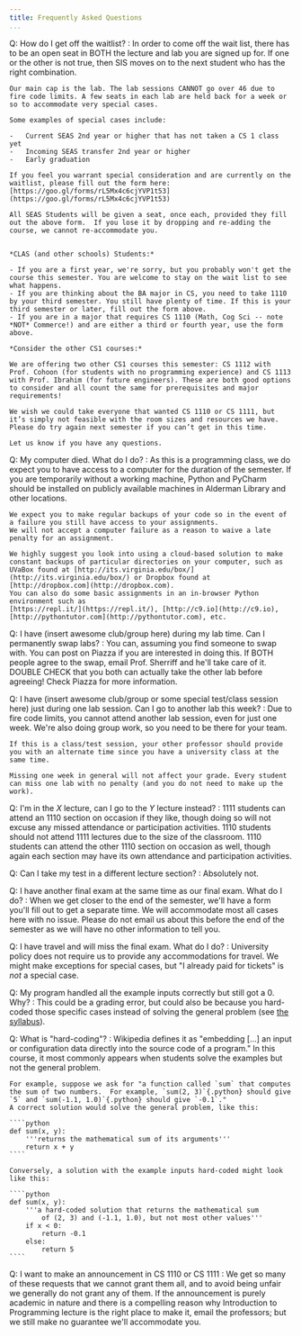 ```yaml
---
title: Frequently Asked Questions
...
```



Q: How do I get off the waitlist?
:   In order to come off the wait list, there has to be an open seat in BOTH the lecture and lab you are signed up for. If one or the other is not true, then SIS moves on to the next student who has the right combination.

    Our main cap is the lab. The lab sessions CANNOT go over 46 due to fire code limits. A few seats in each lab are held back for a week or so to accommodate very special cases.

    Some examples of special cases include:

    -   Current SEAS 2nd year or higher that has not taken a CS 1 class yet
    -   Incoming SEAS transfer 2nd year or higher
    -   Early graduation

    If you feel you warrant special consideration and are currently on the waitlist, please fill out the form here: [https://goo.gl/forms/rL5Mx4c6cjYVP1t53](https://goo.gl/forms/rL5Mx4c6cjYVP1t53)

    All SEAS Students will be given a seat, once each, provided they fill out the above form.  If you lose it by dropping and re-adding the course, we cannot re-accommodate you.


    *CLAS (and other schools) Students:*
    
    - If you are a first year, we're sorry, but you probably won't get the course this semester. You are welcome to stay on the wait list to see what happens.
    - If you are thinking about the BA major in CS, you need to take 1110 by your third semester. You still have plenty of time. If this is your third semester or later, fill out the form above.
    - If you are in a major that requires CS 1110 (Math, Cog Sci -- note *NOT* Commerce!) and are either a third or fourth year, use the form above.

    *Consider the other CS1 courses:*

    We are offering two other CS1 courses this semester: CS 1112 with Prof. Cohoon (for students with no programming experience) and CS 1113 with Prof. Ibrahim (for future engineers). These are both good options to consider and all count the same for prerequisites and major requirements!

    We wish we could take everyone that wanted CS 1110 or CS 1111, but it’s simply not feasible with the room sizes and resources we have. Please do try again next semester if you can’t get in this time.

    Let us know if you have any questions.
    
Q: My computer died. What do I do?
:   As this is a programming class, we do expect you to have access to a computer for the duration of the semester.
    If you are temporarily without a working machine, Python and PyCharm should be installed on publicly available machines in Alderman Library and other locations.
    
    We expect you to make regular backups of your code so in the event of a failure you still have access to your assignments.
    We will not accept a computer failure as a reason to waive a late penalty for an assignment.
    
    We highly suggest you look into using a cloud-based solution to make constant backups of particular directories on your computer, such as UVaBox found at [http://its.virginia.edu/box/](http://its.virginia.edu/box/) or Dropbox found at [http://dropbox.com](http://dropbox.com).
    You can also do some basic assignments in an in-browser Python environment such as 
    [https://repl.it/](https://repl.it/), [http://c9.io](http://c9.io), [http://pythontutor.com](http://pythontutor.com), etc.

Q: I have (insert awesome club/group here) during my lab time. Can I permanently swap labs?
:   You can, assuming you find someone to swap with.
    You can post on Piazza if you are interested in doing this.
    If BOTH people agree to the swap, email Prof. Sherriff and he'll take care of it.
    DOUBLE CHECK that you both can actually take the other lab before agreeing! Check Piazza for more information.

Q: I have (insert awesome club/group or some special test/class session here) just during one lab session. Can I go to another lab this week?
:   Due to fire code limits, you cannot attend another lab session, even for just one week.
    We're also doing group work, so you need to be there for your team.
    
    If this is a class/test session, your other professor should provide you with an alternate time since you have a university class at the same time.
    
    Missing one week in general will not affect your grade. Every student can miss one lab with no penalty (and you do not need to make up the work).

Q: I'm in the *X* lecture, can I go to the *Y* lecture instead?
:   1111 students can attend an 1110 section on occasion if they like, though doing so will not excuse any missed attendance or participation activities.
    1110 students should not attend 1111 lectures due to the size of the classroom.
    1110 students can attend the other 1110 section on occasion as well, though again each section may have its own attendance and participation activities.

Q: Can I take my test in a different lecture section?
:   Absolutely not.

Q: I have another final exam at the same time as our final exam. What do I do?
:   When we get closer to the end of the semester, we'll have a form you'll fill out to get a separate time. We will accommodate most all cases here with no issue. Please do not email us about this before the end of the semester as we will have no other information to tell you.

Q: I have travel and will miss the final exam. What do I do?
:   University policy does not require us to provide any accommodations for travel.
    We might make exceptions for special cases, but "I already paid for tickets" is *not* a special case.

Q: My program handled all the example inputs correctly but still got a 0.  Why?
:   This could be a grading error, but could also be because you hard-coded those specific cases instead of solving the general problem (see [the syllabus](syllabus.html#generality-of-solutions)).

Q: What is "hard-coding"?
:   Wikipedia defines it as "embedding [...] an input or configuration data directly into the source code of a program."
    In this course, it most commonly appears when students solve the examples but not the general problem.
    
    For example, suppose we ask for "a function called `sum` that computes the sum of two numbers.  For example, `sum(2, 3)`{.python} should give `5` and `sum(-1.1, 1.0)`{.python} should give `-0.1`."
    A correct solution would solve the general problem, like this:
    
    ````python
    def sum(x, y):
        '''returns the mathematical sum of its arguments'''
        return x + y
    ````
    
    Conversely, a solution with the example inputs hard-coded might look like this:
    
    ````python
    def sum(x, y):
        '''a hard-coded solution that returns the mathematical sum 
            of (2, 3) and (-1.1, 1.0), but not most other values'''
        if x < 0: 
            return -0.1
        else:
            return 5
    ````
Q: I want to make an announcement in CS 1110 or CS 1111
:   We get so many of these requests that we cannot grant them all, and to avoid being unfair we generally do not grant any of them.
    If the announcement is purely academic in nature and there is a compelling reason why Introduction to Programming lecture is the right place to make it, email the professors; but we still make no guarantee we'll accommodate you.
